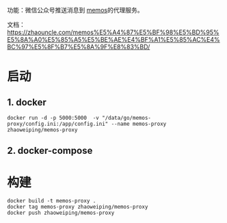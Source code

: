 
功能：微信公众号推送消息到 [memos](https://github.com/usememos/memos)的代理服务。

文档：https://zhaouncle.com/memos%E5%A4%87%E5%BF%98%E5%BD%95%E5%8A%A0%E5%85%A5%E5%BE%AE%E4%BF%A1%E5%85%AC%E4%BC%97%E5%8F%B7%E5%8A%9F%E8%83%BD/


# 启动
## 1. docker
```
docker run -d -p 5000:5000  -v "/data/go/memos-proxy/config.ini:/app/config.ini" --name memos-proxy zhaoweiping/memos-proxy
```

## 2. docker-compose


# 构建

```
docker build -t memos-proxy .
docker tag memos-proxy zhaoweiping/memos-proxy
docker push zhaoweiping/memos-proxy
```

